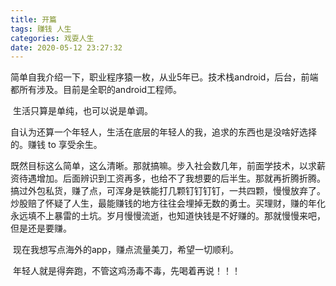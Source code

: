 ```yaml
---
title: 开篇
tags: 赚钱 人生
categories: 戏耍人生
date: 2020-05-12 23:27:32
---
```



​        简单自我介绍一下，职业程序猿一枚，从业5年已。技术栈android，后台，前端都所有涉及。目前是全职的android工程师。
​    

​        生活只算是单纯，也可以说是单调。

​        自认为还算一个年轻人，生活在底层的年轻人的我，追求的东西也是没啥好选择的。赚钱 to 享受余生。

​        既然目标这么简单，这么清晰。那就搞嘛。步入社会数几年，前面学技术，以求薪资待遇增加。后面辨识到工资再多，也给不了我想要的后半生。那就再折腾折腾。搞过外包私货，赚了点，可浑身是铁能打几颗钉钉钉钉，一共四颗，慢慢放弃了。炒股赔了怀疑了人生，最能赚钱的地方往往会埋掉无数的勇士。买理财，赚的年化永远填不上暴雷的土坑。岁月慢慢流逝，也知道快钱是不好赚的。那就慢慢来吧，但是还是要赚。

​        现在我想写点海外的app，赚点流量美刀，希望一切顺利。

​        年轻人就是得奔跑，不管这鸡汤毒不毒，先喝着再说！！！

